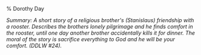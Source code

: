 % Dorothy Day

*Summary: A short story of a religious brother's (Stanislaus) friendship
with a rooster. Describes the brothers lonely pilgrimage and he finds
comfort in the rooster, until one day another brother accidentally kills
it for dinner. The moral of the story is sacrifice everything to God and
he will be your comfort. (DDLW \#24).*


